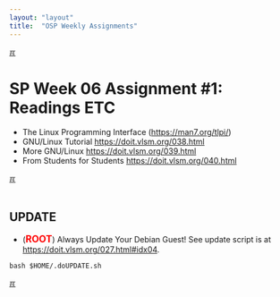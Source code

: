 ```yaml
---
layout: "layout"
title:  "OSP Weekly Assignments"
---
```


[&#x213C;](#idxXXX)<br id="idx000">
# SP Week 06 Assignment #1: Readings ETC

* The Linux Programming Interface (<https://man7.org/tlpi/>)
* GNU/Linux Tutorial <https://doit.vlsm.org/038.html>
* More GNU/Linux <https://doit.vlsm.org/039.html>
* From Students for Students <https://doit.vlsm.org/040.html>

[&#x213C;](#)<br id="idx001"><br>

## UPDATE

* (<span style="color:red; font-weight:bold; font-size:larger;">ROOT</span>)
  Always Update Your Debian Guest! See update script is at <br>
  <https://doit.vlsm.org/027.html#idx04>.

```
bash $HOME/.doUPDATE.sh

```

[&#x213C;](#)<br id="idxXXX"><br>

